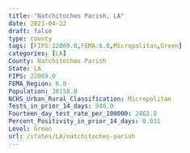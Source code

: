 ```yaml
---
title: "Natchitoches Parish, LA"
date: 2021-04-22
draft: false
type: county
tags: [FIPS:22069.0,FEMA:6.0,Micropolitan,Green]
categories: [LA]
County: Natchitoches Parish
State: LA
FIPS: 22069.0
FEMA_Region: 6.0
Population: 38158.0
NCHS_Urban_Rural_Classification: Micropolitan
Tests_in_prior_14_days: 940.0
Fourteen_day_test_rate_per_100000: 2463.0
Percent_Positivity_in_prior_14_days: 0.031
Level: Green
url: /states/LA/natchitoches-parish
---
```



